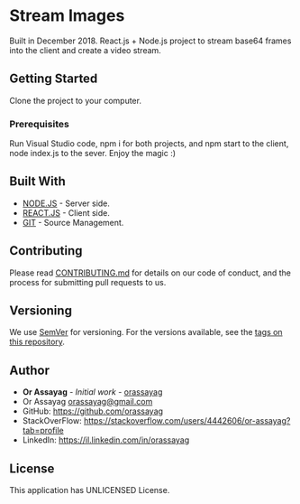 # Stream Images

Built in December 2018. React.js + Node.js project to stream base64 frames into the client and create a video stream.

## Getting Started

Clone the project to your computer.

### Prerequisites

Run Visual Studio code, npm i for both projects, and npm start to the client, node index.js to the sever. Enjoy the magic :)

## Built With

* [NODE.JS](https://nodejs.org/en/) - Server side.
* [REACT.JS](https://reactjs.org/) - Client side.
* [GIT](https://git-scm.com/) - Source Management.

## Contributing

Please read [CONTRIBUTING.md](https://gist.github.com/PurpleBooth/b24679402957c63ec426) for details on our code of conduct, and the process for submitting pull requests to us.

## Versioning

We use [SemVer](http://semver.org/) for versioning. For the versions available, see the [tags on this repository](https://github.com/your/project/tags).

## Author

* **Or Assayag** - *Initial work* - [orassayag](https://github.com/orassayag)
* Or Assayag <orassayag@gmail.com>
* GitHub: https://github.com/orassayag
* StackOverFlow: https://stackoverflow.com/users/4442606/or-assayag?tab=profile
* LinkedIn: https://il.linkedin.com/in/orassayag

## License

This application has UNLICENSED License.